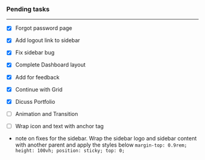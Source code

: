 ### Pending tasks
------------------
- [x] Forgot password page
- [x] Add logout link to sidebar 
- [x] Fix sidebar bug 
- [x] Complete Dashboard layout
- [x] Add for feedback
- [x] Continue with Grid
- [x] Dicuss Portfolio
- [ ] Animation and Transition
- [ ] Wrap icon and text with anchor tag


- note on fixes for the sidebar. Wrap the sidebar logo and sidebar content with another parent and apply the styles below
  `
  margin-top: 0.9rem;
  height: 100vh;
  position: sticky;
  top: 0;
  `